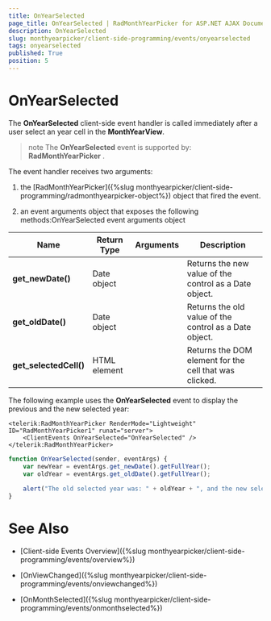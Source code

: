 ```yaml
---
title: OnYearSelected
page_title: OnYearSelected | RadMonthYearPicker for ASP.NET AJAX Documentation
description: OnYearSelected
slug: monthyearpicker/client-side-programming/events/onyearselected
tags: onyearselected
published: True
position: 5
---
```


# OnYearSelected


The **OnYearSelected** client-side event handler is called immediately after a user select an year cell in the **MonthYearView**.

>note The **OnYearSelected** event is supported by: **RadMonthYearPicker** .
>


The event handler receives two arguments:

1. the [RadMonthYearPicker]({%slug monthyearpicker/client-side-programming/radmonthyearpicker-object%}) object that fired the event.

1. an event arguments object that exposes the following methods:OnYearSelected event arguments object


| Name | Return Type | Arguments | Description |
| ------ | ------ | ------ | ------ |
| **get_newDate()** |Date object||Returns the new value of the control as a Date object.|
| **get_oldDate()** |Date object||Returns the old value of the control as a Date object.|
| **get_selectedCell()** |HTML element||Returns the DOM element for the cell that was clicked.|

The following example uses the **OnYearSelected** event to display the previous and the new selected year:

````ASPNET
<telerik:RadMonthYearPicker RenderMode="Lightweight" ID="RadMonthYearPicker1" runat="server">
    <ClientEvents OnYearSelected="OnYearSelected" />
</telerik:RadMonthYearPicker>	
````
````JavaScript
function OnYearSelected(sender, eventArgs) {
	var newYear = eventArgs.get_newDate().getFullYear();
	var oldYear = eventArgs.get_oldDate().getFullYear();
	
	alert("The old selected year was: " + oldYear + ", and the new selected year is: " + newYear);
}
````


# See Also

 * [Client-side Events Overview]({%slug monthyearpicker/client-side-programming/events/overview%})

 * [OnViewChanged]({%slug monthyearpicker/client-side-programming/events/onviewchanged%})

 * [OnMonthSelected]({%slug monthyearpicker/client-side-programming/events/onmonthselected%})
